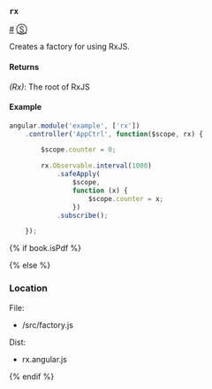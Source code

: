 ### <a id="rx"></a>`rx`
<a href="#rx">#</a> [&#x24C8;](https://github.com/Reactive-Extensions/rx.angular.js/blob/master/src/factory.js#L1-L6 "View in source") 

Creates a factory for using RxJS.

#### Returns
*(Rx)*: The root of RxJS

#### Example
```js
angular.module('example', ['rx'])
    .controller('AppCtrl', function($scope, rx) {

        $scope.counter = 0;

        rx.Observable.interval(1000)
            .safeApply(
                $scope, 
                function (x) {
                    $scope.counter = x;
                })
            .subscribe();

    });
```

{% if book.isPdf %}



{% else %}

### Location

File:
- /src/factory.js

Dist:
- rx.angular.js

{% endif %}